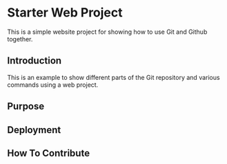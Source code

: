 # Starter Web Project

This is a simple website project for showing how to use Git and Github together.

## Introduction

This is an example to show different parts of the Git repository and various commands using a web project.

## Purpose
## Deployment
## How To Contribute
